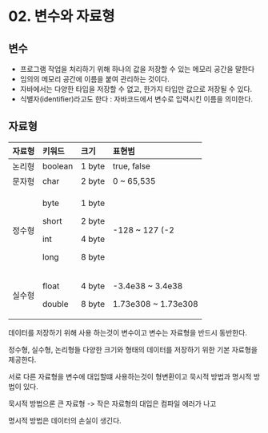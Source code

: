 # 02. 변수와 자료형

## 변수 

* 프로그램 작업을 처리하기 위해 하나의 값을 저장할 수 있는 메모리 공간을 말한다
* 임의의 메모리 공간에 이름을 붙여 관리하는 것이다. 
* 자바에서는 다양한 타입을 저장할 수 없고, 한가지 타입만 값으로 저장될 수 있다.
* 식별자\(identifier\)라고도 한다 : 자바코드에서 변수로 입력시킨 이름을 의미한다.

## 자료형

<table>
  <thead>
    <tr>
      <th style="text-align:left">&#xC790;&#xB8CC;&#xD615;</th>
      <th style="text-align:left">&#xD0A4;&#xC6CC;&#xB4DC;</th>
      <th style="text-align:left">&#xD06C;&#xAE30;</th>
      <th style="text-align:left">&#xD45C;&#xD604;&#xBC94;</th>
    </tr>
  </thead>
  <tbody>
    <tr>
      <td style="text-align:left">&#xB17C;&#xB9AC;&#xD615;</td>
      <td style="text-align:left">boolean</td>
      <td style="text-align:left">1 byte</td>
      <td style="text-align:left">true, false</td>
    </tr>
    <tr>
      <td style="text-align:left">&#xBB38;&#xC790;&#xD615;</td>
      <td style="text-align:left">char</td>
      <td style="text-align:left">2 byte</td>
      <td style="text-align:left">0 ~ 65,535</td>
    </tr>
    <tr>
      <td style="text-align:left">&#xC815;&#xC218;&#xD615;</td>
      <td style="text-align:left">
        <p>byte</p>
        <p>short</p>
        <p>int</p>
        <p>long</p>
      </td>
      <td style="text-align:left">
        <p>1 byte</p>
        <p>2 byte</p>
        <p>4 byte</p>
        <p>8 byte</p>
      </td>
      <td style="text-align:left">-128 ~ 127 (-2</td>
    </tr>
    <tr>
      <td style="text-align:left">&#xC2E4;&#xC218;&#xD615;</td>
      <td style="text-align:left">
        <p>float</p>
        <p>double</p>
      </td>
      <td style="text-align:left">
        <p>4 byte</p>
        <p>8 byte</p>
      </td>
      <td style="text-align:left">
        <p>-3.4e38 ~ 3.4e38</p>
        <p>1.73e308 ~ 1.73e308</p>
      </td>
    </tr>
  </tbody>
</table>

데이터를 저장하기 위해 사용 하는것이 변수이고 변수는 자료형을 반드시 동반한다.

정수형, 실수형, 논리형들 다양한 크기와 형태의 데이터를 저장하기 위한 기본 자료형을 제공한다.

서로 다른 자료형을 변수에 대입할떄 사용하는것이 형변환이고 묵시적 방법과 명시적 방법이 있다.

묵시적 방법으론 큰 자료형 -&gt; 작은 자료형의 대입은 컴파일 에러가 나고

명시적 방법은 데이터의 손실이 생긴다.

